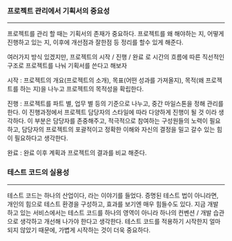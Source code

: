 ### 프로젝트 관리에서 기획서의 중요성

---

프로젝트를 관리 할 때는 기획서의 존재가 중요하다. 프로젝트를 왜 해야하는 지, 어떻게 진행하고 있는 지, 이후에 개선점과 잘한점 등 정리를 할수 있게 해준다.

여러가지 방식 있겠지만, 프로젝트의 시작 / 진행 / 완료 로 시간의 흐름에 따른 직선적인 구조로 프로젝트를 나눠 기획서를 쓴다고 해보자

시작 : 프로젝트의 개요(프로젝트의 소개), 목표(어떤 성과를 가져올지), 목적(왜 프로젝트를 하는 지)을 나누고 프로젝트의 목적성을 확립한다.

진행 : 프로젝트를 파트 별, 업무 별 등의 기준으로 나누고, 중간 마일스톤을 정해 관리를 한다. 이 진행과정에서 프로젝트 담당자의 스타일에 따라 다양하게 진행이 될 것 이라 생각하다. 이 부분은 담당자를 존중해주고, 적극적으로 참여하는 구성원들의 노력이 필요하고, 담당자의 프로젝트의 포괄적이고 정확한 이해와 자신의 결정을 밀고 갈수 있는 힘이 필요하다고 생각한다.

완료 : 완료 이후 계획과 프로젝트의 결과를 비교 해준다.

### 테스트 코드의 실용성

---

테스트 코드는 하나의 산업이다, 라는 이야기를 들었다. 증명된 테스트 법이 아니라면, 개인의 힘으로 테스트 환경을 구성하고, 효과를 보기엔 매우 힘들수도 있다. 지금 개발 하고 있는 서비스에서는 테스트 코드를 하나의 영역이 아니라 하나의 컨벤션 / 개발 습관으로 생각하고 개선해 나가야 한다고 생각한다. 테스트 코드를 적용하기 시작한지 얼마 되지 않았기 때문에, 가볍게 시작하는 것이 더욱 중요하다.
